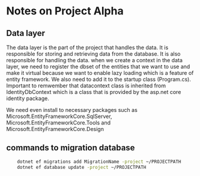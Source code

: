 

# Notes on Project Alpha

## Data layer

The data layer is the part of the project that handles the data. It is responsible for storing and retrieving data from the database. It is also responsible for handling the data.
when we create a context in the data layer, we need to register the dbset of the entities that we want to use and make it virtual because we want to enable lazy loading which is a feature of entity framework. We also need to add it to the startup class (Program.cs). Important to remwember that datacontext class is inherited from IdentityDbContext which is a class that is provided by the asp.net core identity package.

We need even install to necessary packages such as Microsoft.EntityFrameworkCore.SqlServer, Microsoft.EntityFrameworkCore.Tools and Microsoft.EntityFrameworkCore.Design


## commands to migration database
```bash
    dotnet ef migrations add MigrationName -project ~/PROJECTPATH
    dotnet ef database update -project ~/PROJECTPATH
```
